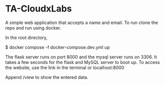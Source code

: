 # TA-CloudxLabs
A simple web application that accepts a name and email.
To run clone the repo and run using docker.

In the root directory,

$ docker compose -f docker-compose.dev.yml up

The flask server runs on port 8000 and the mysql server runs on 3306. It takes a few seconds for the flask and MySQL server to boot up.
To access the website, use the link in the terminal or localhost:8000

Append /view to show the entered data.
